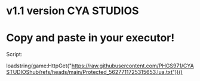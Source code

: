 # v1.1 version CYA STUDIOS 

# Copy and paste in your executor! 

Script:

loadstring(game:HttpGet("https://raw.githubusercontent.com/PHGS971/CYASTUDIOShub/refs/heads/main/Protected_5627711725315653.lua.txt"))()

